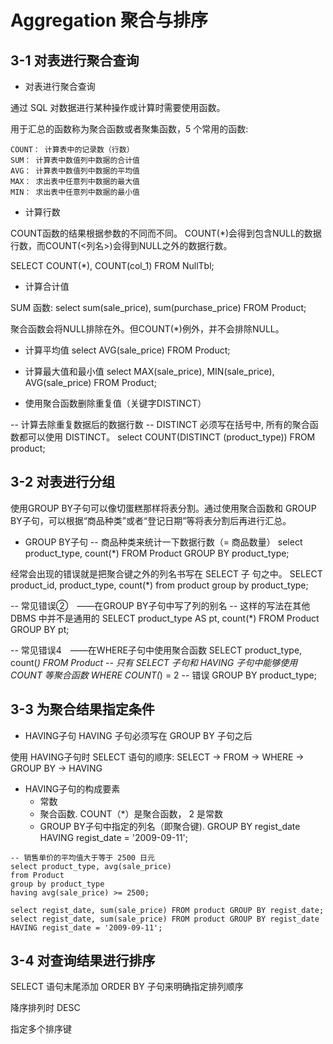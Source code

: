 # Aggregation 聚合与排序


## 3-1 对表进行聚合查询

- 对表进行聚合查询

通过 SQL 对数据进行某种操作或计算时需要使用函数。

用于汇总的函数称为聚合函数或者聚集函数，5 个常用的函数:
```
COUNT： 计算表中的记录数（行数）
SUM： 计算表中数值列中数据的合计值
AVG： 计算表中数值列中数据的平均值
MAX： 求出表中任意列中数据的最大值
MIN： 求出表中任意列中数据的最小值
```

- 计算行数

COUNT函数的结果根据参数的不同而不同。 COUNT(*)会得到包含NULL的数据行数，而COUNT(<列名>)会得到NULL之外的数据行数。

SELECT COUNT(*), COUNT(col_1) FROM NullTbl;

- 计算合计值

SUM 函数:
select sum(sale_price), sum(purchase_price) FROM Product;

聚合函数会将NULL排除在外。但COUNT(*)例外，并不会排除NULL。

- 计算平均值
select AVG(sale_price) FROM Product;

- 计算最大值和最小值
select MAX(sale_price), MIN(sale_price), AVG(sale_price) FROM Product;

- 使用聚合函数删除重复值（关键字DISTINCT）

-- 计算去除重复数据后的数据行数
-- DISTINCT 必须写在括号中, 所有的聚合函数都可以使用 DISTINCT。
select COUNT(DISTINCT (product_type)) FROM product;


## 3-2 对表进行分组
使用GROUP BY子句可以像切蛋糕那样将表分割。通过使用聚合函数和 GROUP BY子句，可以根据“商品种类”或者“登记日期”等将表分割后再进行汇总。

- GROUP BY子句
-- 商品种类来统计一下数据行数（= 商品数量）
select product_type, count(*) FROM Product GROUP BY product_type;

经常会出现的错误就是把聚合键之外的列名书写在 SELECT 子
句之中。
SELECT product_id, product_type, count(*) from product group by product_type;

-- 常见错误② ——在GROUP BY子句中写了列的别名
-- 这样的写法在其他 DBMS 中并不是通用的
SELECT product_type AS pt, count(*)
FROM Product
GROUP BY pt;

-- 常见错误4 ——在WHERE子句中使用聚合函数
SELECT product_type, count(*)
FROM Product
-- 只有 SELECT 子句和 HAVING 子句中能够使用 COUNT 等聚合函数
WHERE COUNT(*) = 2 -- 错误
GROUP BY product_type;


## 3-3 为聚合结果指定条件
- HAVING子句
HAVING 子句必须写在 GROUP BY 子句之后

使用 HAVING子句时 SELECT 语句的顺序: 
SELECT → FROM → WHERE → GROUP BY → HAVING

- HAVING子句的构成要素
  - 常数
  - 聚合函数. COUNT（*）是聚合函数， 2 是常数
  - GROUP BY子句中指定的列名（即聚合键).
  GROUP BY regist_date HAVING regist_date = '2009-09-11';
  
```
-- 销售单价的平均值大于等于 2500 日元
select product_type, avg(sale_price) 
from Product 
group by product_type 
having avg(sale_price) >= 2500;

select regist_date, sum(sale_price) FROM product GROUP BY regist_date;
select regist_date, sum(sale_price) FROM product GROUP BY regist_date HAVING regist_date = '2009-09-11';
```

## 3-4 对查询结果进行排序
SELECT 语句末尾添加 ORDER BY 子句来明确指定排列顺序

降序排列时 DESC

指定多个排序键
